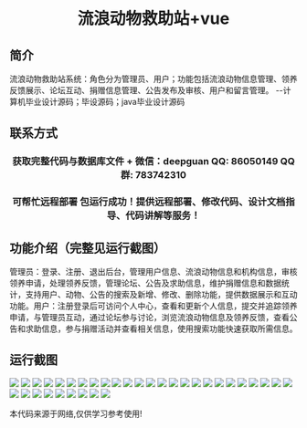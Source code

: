 <p><h1 align="center">流浪动物救助站+vue</h1></p>

## 简介
流浪动物救助站系统：角色分为管理员、用户；功能包括流浪动物信息管理、领养反馈展示、论坛互动、捐赠信息管理、公告发布及审核、用户和留言管理。    --计算机毕业设计源码；毕设源码；java毕业设计源码


## 联系方式
<p><h3 align="center">获取完整代码与数据库文件 + 微信：deepguan QQ: 86050149 QQ群: 783742310</h3></p>
<p><h3 align="center">可帮忙远程部署 包运行成功！提供远程部署、修改代码、设计文档指导、代码讲解等服务！</h3></p>

## 功能介绍（完整见运行截图）
管理员：登录、注册、退出后台，管理用户信息、流浪动物信息和机构信息，审核领养申请，处理领养反馈，管理论坛、公告及求助信息，维护捐赠信息和数据统计，支持用户、动物、公告的搜索及新增、修改、删除功能，提供数据展示和互动功能。用户：注册登录后可访问个人中心，查看和更新个人信息，提交并追踪领养申请，与管理员互动，通过论坛参与讨论，浏览流浪动物信息及领养反馈，查看公告和求助信息，参与捐赠活动并查看相关信息，使用搜索功能快速获取所需信息。


## 运行截图
![](img/001.jpg)
![](img/002.jpg)
![](img/003.jpg)
![](img/004.jpg)
![](img/005.jpg)
![](img/006.jpg)
![](img/007.jpg)
![](img/008.jpg)
![](img/009.jpg)
![](img/010.jpg)
![](img/011.jpg)
![](img/012.jpg)
![](img/013.jpg)
![](img/014.jpg)
![](img/015.jpg)
![](img/016.jpg)
![](img/017.jpg)
![](img/018.jpg)
![](img/019.jpg)
![](img/020.jpg)
![](img/021.jpg)
![](img/022.jpg)
![](img/023.jpg)
![](img/024.jpg)
![](img/025.jpg)
![](img/026.jpg)
![](img/027.jpg)
![](img/028.jpg)
![](img/029.jpg)
![](img/030.jpg)
![](img/031.jpg)
![](img/032.jpg)
![](img/033.jpg)
![](img/034.jpg)

<p>本代码来源于网络,仅供学习参考使用!</p>
